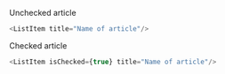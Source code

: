 Unchecked article
```js padded
<ListItem title="Name of article"/>
```

Checked article
```js padded
<ListItem isChecked={true} title="Name of article"/>
```